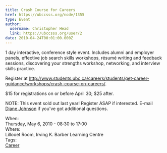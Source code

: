 ```yaml
---
title: Crash Course for Careers 
href: https://ubccsss.org/node/1355
type: Event
author:
  username: Christopher Head
  link: https://ubccsss.org/user/2
date: 2010-04-24T00:01:00.000Z
---
```


<div class="field field-name-body field-type-text-with-summary field-label-hidden"><div class="field-items"><div class="field-item even"><p>1 day interactive, conference style event. Includes alumni and employer panels, effective job search skills workshops, r&#xE9;sum&#xE9; writing and feedback sessions, discovering your strengths workshop, networking, and interview skills practice.</p>
<p>Register at <a href="http://www.students.ubc.ca/careers/students/get-career-guidance/workshops/crash-course-on-careers/">http://www.students.ubc.ca/careers/students/get-career-guidance/workshops/crash-course-on-careers/</a>.</p>
<p>$15 for registrations on or before April 30; $25 after.</p>
<p>NOTE: This event sold out last year! Register ASAP if interested. E-mail <a href="/cdn-cgi/l/email-protection#680c0109060d020700280b1b461d0a0b460b09">Diane Johnson</a> if you&apos;ve got additional questions.</p>
</div></div></div><div class="field field-name-field-dates field-type-datetime field-label-above"><div class="field-label">When:&#xA0;</div><div class="field-items"><div class="field-item even"><span class="date-display-single">Thursday, May 6, 2010 - <span class="date-display-range"><span class="date-display-start">08:30</span> to <span class="date-display-end">17:00</span></span></span></div></div></div><div class="field field-name-field-location field-type-text field-label-above"><div class="field-label">Where:&#xA0;</div><div class="field-items"><div class="field-item even">Lillooet Room, Irving K. Barber Learning Centre</div></div></div>    <footer>
    <div class="field field-name-field-tags field-type-taxonomy-term-reference field-label-above"><div class="field-label">Tags:&#xA0;</div><div class="field-items"><div class="field-item even"><a href="/career">Career</a></div></div></div>      </footer>
